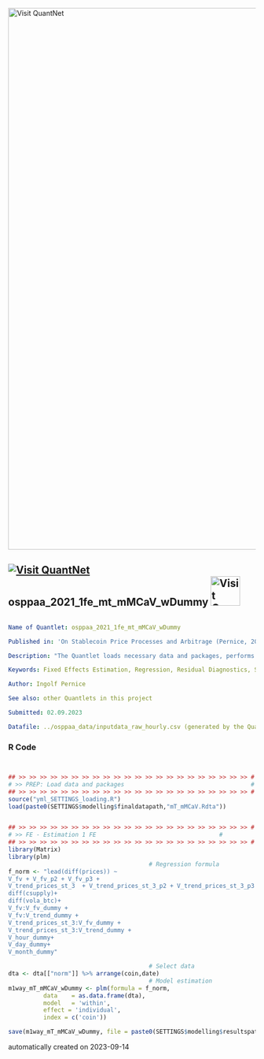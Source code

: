 [<img src="https://github.com/QuantLet/Styleguide-and-FAQ/blob/master/pictures/banner.png" width="1100" alt="Visit QuantNet">](http://quantlet.de/)

## [<img src="https://github.com/QuantLet/Styleguide-and-FAQ/blob/master/pictures/qloqo.png" alt="Visit QuantNet">](http://quantlet.de/) **osppaa_2021_1fe_mt_mMCaV_wDummy** [<img src="https://github.com/QuantLet/Styleguide-and-FAQ/blob/master/pictures/QN2.png" width="60" alt="Visit QuantNet 2.0">](http://quantlet.de/)

```yaml

Name of Quantlet: osppaa_2021_1fe_mt_mMCaV_wDummy

Published in: 'On Stablecoin Price Processes and Arbitrage (Pernice, 2021)'

Description: "The Quantlet loads necessary data and packages, performs a fixed effects regression on normalized data, saves the model, and then performs various diagnostic tests on the residuals, such as checking for serial correlation, cross-sectional correlation, normal distribution, heteroskedasticity, and plotting autocorrelation functions for each level of 'coin' in the data. Includes Dummies."

Keywords: Fixed Effects Estimation, Regression, Residual Diagnostics, Serial Correlation, Cross-sectional Correlation, Normal Distribution, Heteroskedasticity, Autocorrelation Functions, plm, within model, individual effects, Dummies

Author: Ingolf Pernice

See also: other Quantlets in this project

Submitted: 02.09.2023

Datafile: ../osppaa_data/inputdata_raw_hourly.csv (generated by the Quantlet osppaa_prepare_data)


```

### R Code
```r


## >> >> >> >> >> >> >> >> >> >> >> >> >> >> >> >> >> >> >> >> >> >> #
# >> PREP: Load data and packages                                    #
## >> >> >> >> >> >> >> >> >> >> >> >> >> >> >> >> >> >> >> >> >> >> #
source("yml_SETTINGS_loading.R")
load(paste0(SETTINGS$modelling$finaldatapath,"mT_mMCaV.Rdta"))


## >> >> >> >> >> >> >> >> >> >> >> >> >> >> >> >> >> >> >> >> >> >> #
# >> FE - Estimation 1 FE                                   #
## >> >> >> >> >> >> >> >> >> >> >> >> >> >> >> >> >> >> >> >> >> >> #
library(Matrix)
library(plm)
                                        # Regression formula
f_norm <- "lead(diff(prices)) ~
V_fv + V_fv_p2 + V_fv_p3 +
V_trend_prices_st_3  + V_trend_prices_st_3_p2 + V_trend_prices_st_3_p3 +
diff(csupply)+
diff(vola_btc)+
V_fv:V_fv_dummy + 
V_fv:V_trend_dummy +
V_trend_prices_st_3:V_fv_dummy +
V_trend_prices_st_3:V_trend_dummy +
V_hour_dummy+
V_day_dummy+
V_month_dummy"

                                        # Select data
dta <- dta[["norm"]] %>% arrange(coin,date)
                                        # Model estimation
m1way_mT_mMCaV_wDummy <- plm(formula = f_norm,
          data    = as.data.frame(dta),
          model   = 'within',
          effect = 'individual',
          index = c('coin'))

save(m1way_mT_mMCaV_wDummy, file = paste0(SETTINGS$modelling$resultspath, "1way_1fe_mT_mMCaV_wDummy.Rdta"))

```

automatically created on 2023-09-14